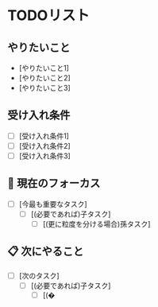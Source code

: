 # TODOリスト

<!-- 🔄 更新ルール
  ■ 個別タスクの完了時
  - [ ] 完了した子タスク → チェックボックスを [x] に変更
  - [ ] 親タスクは子タスクが全て完了するまで [ ] のまま保持

  ■ 親タスクの完了時（全ての子タスクが [x] の状態）
  - [ ] 親タスクのチェックボックスを [x] に変更
  - [ ] 親タスク全体を「✅ 完了」セクションに移動

  ■ その他
  - [ ] 新しいタスクが発生した場合は適切なセクションに追加する
-->

## やりたいこと
<!-- いわゆるユーザーストーリーを記述する -->

- [やりたいこと1]
- [やりたいこと2]
- [やりたいこと3]

## 受け入れ条件
<!-- やりたいことが実現できたと判断するために必要な条件を記述する -->

- [ ] [受け入れ条件1]
- [ ] [受け入れ条件2]
- [ ] [受け入れ条件3]

## 🎯 現在のフォーカス
<!-- 優先順位が最も高いタスク(と、必要であれば子タスク)をひとつだけ追加する -->

- [ ] [今最も重要なタスク]
  - [ ] [(必要であれば)子タスク]
    - [ ] [(更に粒度を分ける場合)孫タスク]

## 📋 次にやること
<!-- 優先順位で 2 番目以降のタスクを追加する -->

- [ ] [次のタスク]
  - [ ] [(必要であれば)子タスク]
    - [ ] [(�
